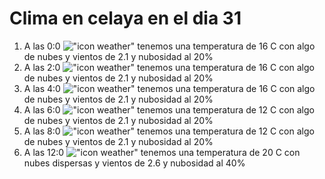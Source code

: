 # Clima en celaya en el dia 31

1. A las 0:0 !["icon weather"](http://openweathermap.org/img/w/02n.png) tenemos una temperatura de 16 C con algo de nubes y  vientos de 2.1 y nubosidad al 20%
1. A las 2:0 !["icon weather"](http://openweathermap.org/img/w/02n.png) tenemos una temperatura de 16 C con algo de nubes y  vientos de 2.1 y nubosidad al 20%
1. A las 4:0 !["icon weather"](http://openweathermap.org/img/w/02n.png) tenemos una temperatura de 16 C con algo de nubes y  vientos de 2.1 y nubosidad al 20%
1. A las 6:0 !["icon weather"](http://openweathermap.org/img/w/02n.png) tenemos una temperatura de 12 C con algo de nubes y  vientos de 2.1 y nubosidad al 20%
1. A las 8:0 !["icon weather"](http://openweathermap.org/img/w/02n.png) tenemos una temperatura de 12 C con algo de nubes y  vientos de 2.1 y nubosidad al 20%
1. A las 12:0 !["icon weather"](http://openweathermap.org/img/w/03d.png) tenemos una temperatura de 20 C con nubes dispersas y  vientos de 2.6 y nubosidad al 40%
